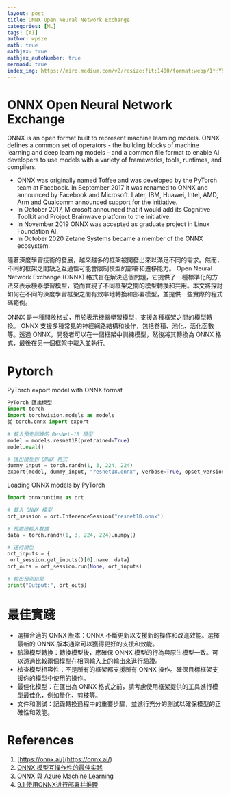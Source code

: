 ```yaml
---
layout: post
title: ONNX Open Neural Network Exchange
categories: [ML]
tags: [AI]
author: wpsze
math: true
mathjax: true
mathjax_autoNumber: true
mermaid: true
index_img: https://miro.medium.com/v2/resize:fit:1400/format:webp/1*HY5wZjV143_phvVFQUFjvw.png
---
```


# ONNX Open Neural Network Exchange

ONNX is an open format built to represent machine learning models. ONNX defines a common set of operators - the building blocks of machine learning and deep learning models - and a common file format to enable AI developers to use models with a variety of frameworks, tools, runtimes, and compilers.

- ONNX was originally named Toffee and was developed by the PyTorch team at Facebook. In September 2017 it was renamed to ONNX and announced by Facebook and Microsoft. Later, IBM, Huawei, Intel, AMD, Arm and Qualcomm announced support for the initiative.
- In October 2017, Microsoft announced that it would add its Cognitive Toolkit and Project Brainwave platform to the initiative.
- In November 2019 ONNX was accepted as graduate project in Linux Foundation AI.
- In October 2020 Zetane Systems became a member of the ONNX ecosystem.

隨著深度學習技術的發展，越來越多的框架被開發出來以滿足不同的需求。然而，不同的框架之間缺乏互通性可能會限制模型的部署和遷移能力。 Open Neural Network Exchange (ONNX) 格式旨在解決這個問題，它提供了一種標準化的方法來表示機器學習模型，從而實現了不同框架之間的模型轉換和共用。本文將探討如何在不同的深度學習框架之間有效率地轉換和部署模型，並提供一些實際的程式碼範例。

ONNX 是一種開放格式，用於表示機器學習模型，支援各種框架之間的模型轉換。 ONNX 支援多種常見的神經網路結構和操作，包括卷積、池化、活化函數等。透過 ONNX，開發者可以在一個框架中訓練模型，然後將其轉換為 ONNX 格式，最後在另一個框架中載入並執行。

# Pytorch

PyTorch export model with ONNX format

```python
PyTorch 匯出模型
import torch
import torchvision.models as models
從 torch.onnx import export

# 載入預先訓練的 ResNet-18 模型
model = models.resnet18(pretrained=True)
model.eval()

# 匯出模型到 ONNX 格式
dummy_input = torch.randn(1, 3, 224, 224)
export(model, dummy_input, "resnet18.onnx", verbose=True, opset_version=11)
```

Loading ONNX models by PyTorch

```python
import onnxruntime as ort

# 載入 ONNX 模型
ort_session = ort.InferenceSession("resnet18.onnx")

# 預處理輸入數據
data = torch.randn(1, 3, 224, 224).numpy()

# 運行模型
ort_inputs = {
 ort_session.get_inputs()[0].name: data}
ort_outs = ort_session.run(None, ort_inputs)

# 輸出預測結果
print("Output:", ort_outs)
```

# 最佳實踐

- 選擇合適的 ONNX 版本：ONNX 不斷更新以支援新的操作和改進效能。選擇最新的 ONNX 版本通常可以獲得更好的支援和效能。
- 驗證模型轉換：轉換模型後，應確保 ONNX 模型的行為與原生模型一致。可以透過比較兩個模型在相同輸入上的輸出來進行驗證。
- 檢查模型相容性：不是所有的框架都支援所有 ONNX 操作。確保目標框架支援你的模型中使用的操作。
- 最佳化模型：在匯出為 ONNX 格式之前，請考慮使用框架提供的工具進行模型最佳化，例如量化、剪枝等。
- 文件和測試：記錄轉換過程中的重要步驟，並進行充分的測試以確保模型的正確性和效能。

# References

1. [https://onnx.ai/](https://onnx.ai/)
2. [ONNX 模型互操作性的最佳实践](https://developer.aliyun.com/article/1598009)
3. [ONNX 與 Azure Machine Learning](https://learn.microsoft.com/zh-tw/azure/machine-learning/concept-onnx?view=azureml-api-2)
4. [9.1 使用ONNX进行部署并推理](https://datawhalechina.github.io/thorough-pytorch/%E7%AC%AC%E4%B9%9D%E7%AB%A0/9.1%20%E4%BD%BF%E7%94%A8ONNX%E8%BF%9B%E8%A1%8C%E9%83%A8%E7%BD%B2%E5%B9%B6%E6%8E%A8%E7%90%86.html#id7)